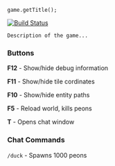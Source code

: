 `game.getTitle();`

[![Build Status](http://deco2800.uqcloud.net/jenkins/job/deco2800-2018-thomas/badge/icon)](http://deco2800.uqcloud.net/jenkins/job/deco2800-2018-thomas/)

`Description of the game...` 

### Buttons
**F12** - Show/hide debug information

**F11** - Show/hide tile cordinates

**F10** - Show/hide entity paths

**F5** - Reload world, kills peons

**T** - Opens chat window

### Chat Commands
`/duck` - Spawns 1000 peons